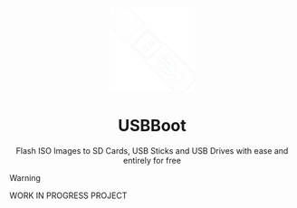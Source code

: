 <div align="center"> 
  <img src="/assets/logo.png" alt="Logo" width="150" height="150">
  <h1>USBBoot</h1>
  <p>Flash ISO Images to SD Cards, USB Sticks and USB Drives with ease and entirely for free</p>
</div>

> [!WARNING]
> WORK IN PROGRESS PROJECT
